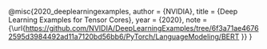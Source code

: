 @misc{2020_deeplearningexamples,
  author = {NVIDIA},
  title = {Deep Learning Examples for Tensor Cores},
  year = {2020},
  note = {\url{https://github.com/NVIDIA/DeepLearningExamples/tree/6f3a71ae46762595d3984492ad11a7120bd56bb6/PyTorch/LanguageModeling/BERT
}}
}
